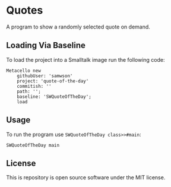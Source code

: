 # Quotes

A program to show a randomly selected quote on demand.

## Loading Via Baseline

To load the project into a Smalltalk image run the following code:

```smalltalk
Metacello new
    githubUser: 'samwson'
    project: 'quote-of-the-day'
    commitish: ''
    path: '';
    baseline: 'SWQuoteOfTheDay';
    load
```

## Usage

To run the program use `SWQuoteOfTheDay class>>#main`:

```smalltalk
SWQuoteOfTheDay main
```

## License

This is repository is open source software under the MIT license.
